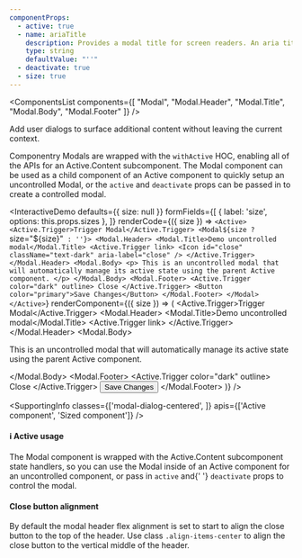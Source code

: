 ```yaml
---
componentProps:
  - active: true
  - name: ariaTitle
    description: Provides a modal title for screen readers. An aria title should be provided for modals without headers or modals that use visual cues to create context.
    type: string
    defaultValue: "''"
  - deactivate: true
  - size: true
---
```


<ComponentsList
  components={[
    "Modal",
    "Modal.Header",
    "Modal.Title",
    "Modal.Body",
    "Modal.Footer"
  ]}
/>

Add user dialogs to surface additional content without leaving the current
context.

Componentry Modals are wrapped with the `withActive` HOC, enabling all of the
APIs for an Active.Content subcomponent. The Modal component can be used as a
child component of an Active component to quickly setup an uncontrolled Modal,
or the `active` and `deactivate` props can be passed in to create a controlled
modal.

<InteractiveDemo
  defaults={{ size: null }}
  formFields={[
    { label: 'size', options: this.props.sizes },
  ]}
  renderCode={({ size }) => `<Active>
  <Active.Trigger>Trigger Modal</Active.Trigger>
  <Modal${size ? ` size="${size}"` : ''}>
    <Modal.Header>
      <Modal.Title>Demo uncontrolled modal</Modal.Title>
      <Active.Trigger link>
        <Icon id="close" className="text-dark" aria-label="close" />
      </Active.Trigger>
    </Modal.Header>
    <Modal.Body>
      <p>
        This is an uncontrolled modal that will automatically manage its active
        state using the parent Active component.
      </p>
    </Modal.Body>
    <Modal.Footer>
      <Active.Trigger color="dark" outline>
        Close
      </Active.Trigger>
      <Button color="primary">Save Changes</Button>
    </Modal.Footer>
  </Modal>
</Active>`}
  renderComponent={({ size }) => (
    <Active>
      <Active.Trigger>Trigger Modal</Active.Trigger>
      <Modal size={size}>
        <Modal.Header>
          <Modal.Title>Demo uncontrolled modal</Modal.Title>
          <Active.Trigger link>
            <Icon id="close" className="text-dark" aria-label="close" />
          </Active.Trigger>
        </Modal.Header>
        <Modal.Body>
          <p>
            This is an uncontrolled modal that will automatically manage its active
            state using the parent Active component.
          </p>
        </Modal.Body>
        <Modal.Footer>
          <Active.Trigger color="dark" outline>
            Close
          </Active.Trigger>
          <Button color="primary">Save Changes</Button>
        </Modal.Footer>
      </Modal>
    </Active>
  )}
/>

<SupportingInfo
  classes={['modal-dialog-centered', ]}
  apis={['Active component', 'Sized component']}
/>

<Alert color="info">
  <h4 className="alert-heading">ℹ️ Active usage</h4>
  <div>
    The Modal component is wrapped with the Active.Content subcomponent state
    handlers, so you can use the Modal inside of an Active component for an
    uncontrolled component, or pass in <code>active</code> and{' '}
    <code>deactivate</code> props to control the modal.
  </div>
</Alert>

#### Close button alignment

By default the modal header flex alignment is set to start to align the close
button to the top of the header. Use class <code>.align-items-center</code> to
align the close button to the vertical middle of the header.


<PropsTabs componentProps={componentProps} activeComponent size />
